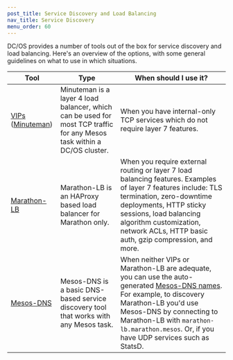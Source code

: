 ```yaml
---
post_title: Service Discovery and Load Balancing
nav_title: Service Discovery
menu_order: 60
---
```


DC/OS provides a number of tools out of the box for service discovery and load balancing. Here's an overview of the options, with some general guidelines on what to use in which situations.

| Tool | Type | When should I use it? |
|----------------------------|-------------------------------------------------------------------------------------------------------------------------|-----------------------------------------------------------------------------------------------------------------------------------------------------------------------------------------------------------------------------------------------------|
| [VIPs][1] ([Minuteman][2]) | Minuteman is a layer 4 load balancer, which can be used for most TCP traffic for any Mesos task within a DC/OS cluster. | When you have internal-only TCP services which do not require layer 7 features. |
| [Marathon-LB][3] | Marathon-LB is an HAProxy based load balancer for Marathon only. | When you require external routing or layer 7 load balancing features. Examples of layer 7 features include: TLS termination, zero-downtime deployments, HTTP sticky sessions, load balancing algorithm customization, network ACLs, HTTP basic auth, gzip compression, and more. |
| [Mesos-DNS][4] | Mesos-DNS is a basic DNS-based service discovery tool that works with any Mesos task. | When neither VIPs or Marathon-LB are adequate, you can use the auto-generated [Mesos-DNS names][5]. For example, to discovery Marathon-LB you'd use Mesos-DNS by connecting to Marathon-LB with `marathon-lb.marathon.mesos`. Or, if you have UDP services such as StatsD. |

[1]: virtual-ip-addresses/
[2]: load-balancing/
[3]: marathon-lb/
[4]: mesos-dns/
[5]: dns-naming/
